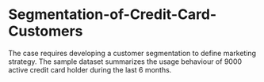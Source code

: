 # Segmentation-of-Credit-Card-Customers
The case requires developing a customer segmentation to define marketing strategy. The sample dataset summarizes the usage behaviour of 9000 active credit card holder during the last 6 months.
